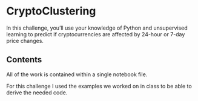 # CryptoClustering

In this challenge, you’ll use your knowledge of Python and unsupervised learning to predict if cryptocurrencies are affected by 24-hour or 7-day price changes.

## Contents

All of the work is contained within a single notebook file.

For this challenge I used the examples we worked on in class to be able to derive the needed code. 

